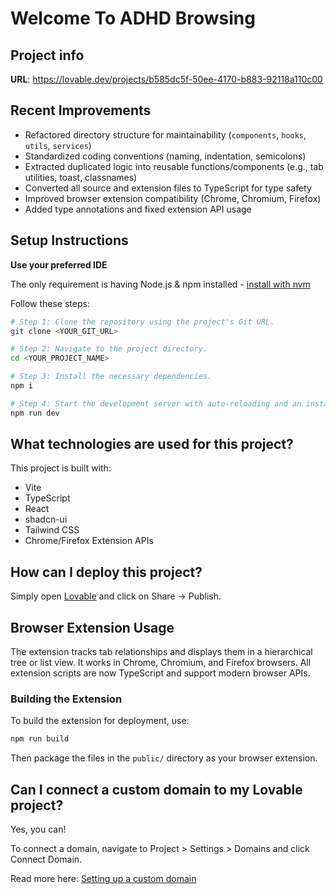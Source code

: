 # Welcome To ADHD Browsing

## Project info

**URL**: https://lovable.dev/projects/b585dc5f-50ee-4170-b883-92118a110c00


## Recent Improvements

- Refactored directory structure for maintainability (`components`, `hooks`, `utils`, `services`)
- Standardized coding conventions (naming, indentation, semicolons)
- Extracted duplicated logic into reusable functions/components (e.g., tab utilities, toast, classnames)
- Converted all source and extension files to TypeScript for type safety
- Improved browser extension compatibility (Chrome, Chromium, Firefox)
- Added type annotations and fixed extension API usage

## Setup Instructions

**Use your preferred IDE**

The only requirement is having Node.js & npm installed - [install with nvm](https://github.com/nvm-sh/nvm#installing-and-updating)

Follow these steps:

```sh
# Step 1: Clone the repository using the project's Git URL.
git clone <YOUR_GIT_URL>

# Step 2: Navigate to the project directory.
cd <YOUR_PROJECT_NAME>

# Step 3: Install the necessary dependencies.
npm i

# Step 4: Start the development server with auto-reloading and an instant preview.
npm run dev
```

## What technologies are used for this project?


This project is built with:

- Vite
- TypeScript
- React
- shadcn-ui
- Tailwind CSS
- Chrome/Firefox Extension APIs

## How can I deploy this project?


Simply open [Lovable](https://lovable.dev/projects/b585dc5f-50ee-4170-b883-92118a110c00) and click on Share -> Publish.

## Browser Extension Usage

The extension tracks tab relationships and displays them in a hierarchical tree or list view. It works in Chrome, Chromium, and Firefox browsers. All extension scripts are now TypeScript and support modern browser APIs.

### Building the Extension

To build the extension for deployment, use:

```sh
npm run build
```

Then package the files in the `public/` directory as your browser extension.

## Can I connect a custom domain to my Lovable project?

Yes, you can!

To connect a domain, navigate to Project > Settings > Domains and click Connect Domain.

Read more here: [Setting up a custom domain](https://docs.lovable.dev/tips-tricks/custom-domain#step-by-step-guide)
